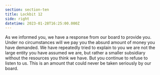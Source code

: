 ```yaml
---
section: section-ten
title: Lockbit 12
side: right
datetime: 2023-01-28T16:25:00.000Z
---
```

As we informed you, we have a response from our board to provide you. Under no circumstances will we pay you the absurd amount of money you have demanded. We have repeatedly tried to explain to you we are not the large entity you have assumed we are, but rather a smaller subsidiary without the resources you think we have. But you continue to refuse to listen to us. This is an amount that could never be taken seriously by our board.
